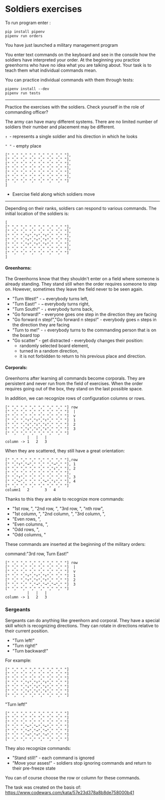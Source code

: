 # Soldiers exercises

To run program enter :

```
pip install pipenv
pipenv run orders
```

You have just launched a military management program

You enter text commands on the keyboard and see in the console how the soldiers have interpreted your order.
At the beginning you practice greenhorns who have no idea what you are talking about.
Your task is to teach them what individual commands mean.

You can practice individual commands with them through tests:
```
pipenv install --dev
pipenv run tests
```

----------------------------------------------------

Practice the exercises with the soldiers.
Check yourself in the role of commanding officer?

The army can have many different systems.
There are no limited number of soldiers
their number and placement may be different.

```↑ ```- represents a single soldier and his direction in which he looks

```" "``` - empty place

```[
[" "," "," "," "," "," "," "],
[" "," "," "," "," "," "," "],
[" "," "," "," "," "," "," "],
[" "," "," "," "," "," "," "],
[" "," "," "," "," "," "," "],
[" "," "," "," "," "," "," "],
[" "," "," "," "," "," "," "]
]
```
 - Exercise field along which soldiers move

------------------------------------------


 Depending on their ranks, soldiers can respond to various commands.
The initial location of the soldiers is:

```
[
[" "," "," "," "," "," "," "],
[" "," "," "," "," "," "," "],
[" "," ","↑","↑","↑"," "," "],
[" "," ","↑","↑","↑"," "," "],
[" "," ","↑","↑","↑"," "," "],
[" "," "," "," "," "," "," "],
[" "," "," "," "," "," "," "]
]
```

#### Greenhorns:

The Greenhorns know that they shouldn't enter on a field where someone is already standing.
They stand still when the order requires someone to step on.
However, sometimes they leave the field never to be seen again.

- "Turn West!" - `←` everybody turns left,
- "Turn East!" -  `→` everybody turns right,
- "Turn South!" -  `↓` everybody turns back,
- "Go forward!" - everyone goes one step in the direction they are facing
- "Go forward n step!","Go forward n steps!" - everybody goes `n` steps in the direction they are facing
- "Turn to me!" - `↑` everybody turns to the commanding person that is on the board top
- "Go scatter" - get distracted - everybody changes their position:
  - randomly selected board element,
  - turned in a random direction,
  - it is not forbidden to return to his previous place and direction.

#### Corporals:

Greenhorns after learning all commands become corporals.
They are persistent and never run from the field of exercises.
When the order requires going out of the box, they stand on the last possible space.

In addition, we can recognize rows of configuration columns or rows.

```
[" "," "," "," "," "," "," "] row
[" "," "," "," "," "," "," "]  |
[" "," "," "," "," "," "," "]  v
[" "," ","↑","↑","↑"," "," "]  1
[" "," ","↓","↓","↓"," "," "]  2
[" "," ","↓","↓","↓"," "," "]  3
[" "," "," "," "," "," "," "]
          |   |   |
column -> 1   2   3
```

When they are scattered, they still have a great orientation:

```
[" "," "," "," "," "," "," "],row
[" ","↑","→"," "," ","→"," "], 1
[" "," "," "," "," ","↓"," "], 2
[" "," "," "," "," "," "," "],
[" ","↑"," "," "," "," "," "], 3
[" ","←"," "," ","←","↓"," "], 4
[" "," "," "," "," "," "," "]
column1   2       3   4
```

Thanks to this they are able to recognize more commands:

- "1st row, ", "2nd row, ", "3rd row, ", "nth row",
- "1st column, ", "2nd column, ", "3rd column, ",
- "Even rows, ",
- "Even columns, ",
- "Odd rows, ",
- "Odd columns, "

These commands are inserted at the beginning of the military orders:

command:"3rd row, Turn East!"
```
[" "," "," "," "," "," "," "] row
[" "," "," "," "," "," "," "]  |
[" "," "," "," "," "," "," "]  v
[" "," ","↑","↑","↑"," "," "]  1
[" "," ","↑","↑","↑"," "," "]  2
[" "," "," ","→","→","→"," "]  3
[" "," "," "," "," "," "," "]
          |   |   |
column -> 1   2   3
```

### Sergeants
Sergeants can do anything like greenhorn and corporal.
They have a special skill which is recognizing directions.
They can rotate in directions relative to their current position.

- "Turn left!"
- "Turn right!"
- "Turn backward!"

For example:

```
[" "," "," "," "," "," "," "]
[" "," "," "," "," "," "," "]
[" "," "," "," "," "," "," "]
[" "," ","↑","↑","↑"," "," "]
[" "," ","↓","↓","↓"," "," "]
[" "," ","↓","↓","↓"," "," "]
[" "," "," "," "," "," "," "]
```
"Turn left!"
```
[" "," "," "," "," "," "," "]
[" "," "," "," "," "," "," "]
[" "," "," "," "," "," "," "]
[" "," ","←","←","←"," "," "]
[" "," ","→","→","→"," "," "]
[" "," ","→","→","→"," "," "]
[" "," "," "," "," "," "," "]
```

They also recognize commands:

- "Stand still!" - each command is ignored
- "Move your asses!" - soldiers stop ignoring commands and return to their pre-freeze state

You can of course choose the row or column for these commands.

The task was created on the basis of:
https://www.codewars.com/kata/57e23d378a8b8de758000b41